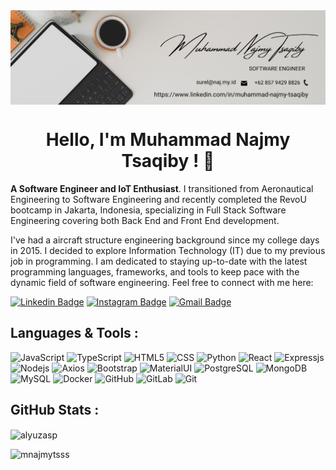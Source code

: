 <img align="center" src="./najmy.png" alt="background header" />

<h1 align="center">Hello, I'm Muhammad Najmy Tsaqiby ! 👋 </h1>

**A Software Engineer and IoT Enthusiast**. I transitioned from Aeronautical Engineering to Software Engineering and recently completed the RevoU bootcamp in Jakarta, Indonesia, specializing in Full Stack Software Engineering covering both Back End and Front End development.

I've had a aircraft structure engineering background since my college days in 2015. I decided to explore Information Technology (IT) due to my previous job in programming. I am dedicated to staying up-to-date with the latest programming languages, frameworks, and tools to keep pace with the dynamic field of software engineering. Feel free to connect with me here:

[![Linkedin Badge](https://img.shields.io/badge/-Muhammad_Najmy_Tsaqiby-blue?style=flat-square&logo=Linkedin&logoColor=white&link=https://www.linkedin.com/in/muhammad-najmy-tsaqiby-1b4561173/)](https://www.linkedin.com/in/muhammad-najmy-tsaqiby-1b4561173/) [![Instagram Badge](https://img.shields.io/badge/-Muhammad_Najmy_Tsaqiby-darkred?style=flat-square&logo=instagram&logoColor=white&link=https://www.youtube.com/c/koolkanna)](https://www.instagram.com/mnajmytsss/) [![Gmail Badge](https://img.shields.io/badge/-surel@naj.my.id-c14438?style=flat-square&logo=Gmail&logoColor=white&link=mailto:surel@naj.my.id)](mailto:surel@naj.my.id)

## Languages & Tools :

![JavaScript](https://img.shields.io/badge/-JavaScript-black?style=flat-square&logo=javascript) ![TypeScript](https://img.shields.io/badge/-TypeScript-black?style=flat-square&logo=typescript) ![HTML5](https://img.shields.io/badge/-HTML5-brown?style=flat-square&logo=html5&logoColor=white) ![CSS](https://img.shields.io/badge/-CSS3-brown?style=flat-square&logo=css3) ![Python](https://img.shields.io/badge/-Python-black?style=flat-square&logo=Python) ![React](https://img.shields.io/badge/-React-black?style=flat-square&logo=react) ![Expressjs](https://img.shields.io/badge/-Expressjs-black?style=flat-square&logo=express) ![Nodejs](https://img.shields.io/badge/-Nodejs-black?style=flat-square&logo=Node.js) ![Axios](https://img.shields.io/badge/-Axios-purple?style=flat-square&logo=axios) ![Bootstrap](https://img.shields.io/badge/-Bootstrap-563D7C?style=flat-square&logo=bootstrap) ![MaterialUI](https://img.shields.io/badge/-MaterialUI-black?style=flat-square&logo=mui) ![PostgreSQL](https://img.shields.io/badge/-PostgreSQL-white?style=flat-square&logo=postgresql) ![MongoDB](https://img.shields.io/badge/-MongoDB-white?style=flat-square&logo=mongodb) ![MySQL](https://img.shields.io/badge/-MySQL-white?style=flat-square&logo=mysql) ![Docker](https://img.shields.io/badge/-Docker-black?style=flat-square&logo=docker) ![GitHub](https://img.shields.io/badge/-GitHub-181717?style=flat-square&logo=github) ![GitLab](https://img.shields.io/badge/-GitLab-FCA121?style=flat-square&logo=gitlab) ![Git](https://img.shields.io/badge/-Git-black?style=flat-square&logo=git)

## GitHub Stats :

<p><img align="center" src="https://github-readme-stats.vercel.app/api/top-langs?username=alyuzasp&show_icons=true&locale=en&layout=compact" alt="alyuzasp" /></p>

<p align="left"> <img src="https://komarev.com/ghpvc/?username=mnajmytsss&label=Profile%20views&color=0e75b6&style=flat" alt="mnajmytsss" /> </p>

